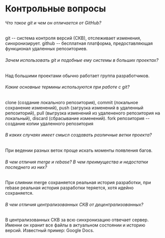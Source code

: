 # Контрольные вопросы

###### Что такое git и чем он отличается от GitHub?
git -- система контроля версий (СКВ), отслеживает изменения, синхронизирует.
github -- бесплатная платформа, предоставляющая функционал удаленных репозиториев.

###### Зачем использовать git и подобные ему системы в больших проектах?
Над большими проектами обычно работает группа разработчиков.

###### Какие основные термины используются при работе с git?
clone (создание локального репозитория), commit (локальное сохранение изменений), push (загрузка изменений в удаленный репозиторий), pull (выгрузка изменений из удалененого репозитория на локальный), discard (сбрасывание изменений).
fork репозитория -- создание копии удаленного репозитория

###### В каких случаях имеет смысл создавать различные ветки проекта?
При ведении разных веток проще искать моменты появления багов.

###### В чем отличия merge и rebase? В чем преимущества и недостатки последнего из них?
При слиянии merge сохраняется реальная история разработки, при rebase реальная история разработки теряется, хотя идейно сохраняется.

###### В чем отличия централизованных СКВ от децентрализованных?
В централизованных СКВ за всю синхронизацию отвечает сервер. Именни он хранит все файлы в актуальном состоянии и историю версий. Известный пример: Google Docs.
